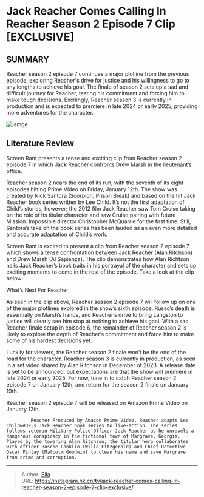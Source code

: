 # Jack Reacher Comes Calling In Reacher Season 2 Episode 7 Clip [EXCLUSIVE]


## SUMMARY 



  Reacher season 2 episode 7 continues a major plotline from the previous episode, exploring Reacher&#39;s drive for justice and his willingness to go to any lengths to achieve his goal.   The finale of season 2 sets up a sad and difficult journey for Reacher, testing his commitment and forcing him to make tough decisions.   Excitingly, Reacher season 3 is currently in production and is expected to premiere in late 2024 or early 2025, providing more adventures for the character.  

![iamge](https://static1.srcdn.com/wordpress/wp-content/uploads/2024/01/reacher-and-marsh-in-jack-reacher-season-2-clip.jpg)

## Literature Review
Screen Rant presents a tense and exciting clip from Reacher season 2 episode 7 in which Jack Reacher confronts Drew Marsh in the lieutenant’s office.




Reacher season 2 nears the end of its run, with the seventh of its eight episodes hitting Prime Video on Friday, January 12th. The show was created by Nick Santora (Scorpion, Prison Break) and based on the hit Jack Reacher book series written by Lee Child. It’s not the first adaptation of Child’s stories, however; the 2012 film Jack Reacher saw Tom Cruise taking on the role of its titular character and saw Cruise pairing with future Mission: Impossible director Christopher McQuarrie for the first time. Still, Santora’s take on the book series has been lauded as an even more detailed and accurate adaptation of Child’s work.




Screen Rant is excited to present a clip from Reacher season 2 episode 7 which shows a tense confrontation between Jack Reacher (Alan Ritchson) and Drew Marsh (Al Sapienza). The clip demonstrates how Alan Richtson nails Jack Reacher’s book traits in his portrayal of the character and sets up exciting moments to come in the rest of the episode. Take a look at the clip below:


 


 What’s Next For Reacher 
         

As seen in the clip above, Reacher season 2 episode 7 will follow up on one of the major plotlines explored in the show’s sixth episode. Russo’s death is essentially on Marsh’s hands, and Reacher’s drive to bring Langston to justice will clearly see him stop at nothing to achieve his goal. With a sad Reacher finale setup in episode 6, the remainder of Reacher season 2 is likely to explore the depth of Reacher’s commitment and force him to make some of his hardest decisions yet.




Luckily for viewers, the Reacher season 2 finale won’t be the end of the road for the character. Reacher season 3 is currently in production, as seen in a set video shared by Alan Ritchson in December of 2023. A release date is yet to be announced, but expectations are that the show will premiere in late 2024 or early 2025. For now, tune in to catch Reacher season 2 episode 7 on January 12th, and return for the season 2 finale on January 19th.



Reacher season 2 episode 7 will be released on Amazon Prime Video on January 12th.




             Reacher Produced by Amazon Prime Video, Reacher adapts Lee Child&#39;s Jack Reacher book series to live-action. The series follows veteran Military Police Officer Jack Reacher as he unravels a dangerous conspiracy in the fictional town of Margrave, Georgia. Played by the towering Alan Ritchson, the titular hero collaborates with officer Roscoe Conklin (Willa Fitzgerald) and Chief Detective Oscar Finlay (Malcolm Goodwin) to clean his name and save Margrave from crime and corruption.  


---

> Author: [Ella](https://instagram.hk.cn/)  
> URL: https://instagram.hk.cn/tv/jack-reacher-comes-calling-in-reacher-season-2-episode-7-clip-exclusive/  

